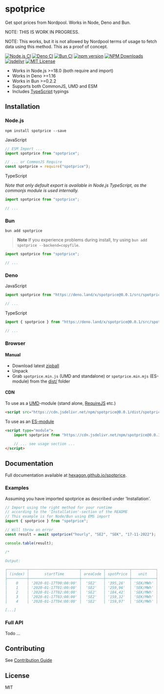 # spotprice

Get spot prices from Nordpool. Works in Node, Deno and Bun.

NOTE: THIS IS WORK IN PROGRESS.

NOTE: This works, but it is not allowed by Nordpool terms of usage to fetch data using this method. This as a proof of concept.

[![Node.js CI](https://github.com/Hexagon/spotprice/actions/workflows/node.js.yml/badge.svg)](https://github.com/Hexagon/spotprice/actions/workflows/node.js.yml) [![Deno CI](https://github.com/Hexagon/spotprice/actions/workflows/deno.yml/badge.svg)](https://github.com/Hexagon/spotprice/actions/workflows/deno.yml) [![Bun CI](https://github.com/Hexagon/spotprice/actions/workflows/bun.yml/badge.svg)](https://github.com/Hexagon/spotprice/actions/workflows/bun.yaml)
[![npm version](https://badge.fury.io/js/spotprice.svg)](https://badge.fury.io/js/spotprice) [![NPM Downloads](https://img.shields.io/npm/dm/spotprice.svg)](https://www.npmjs.org/package/spotprice) [![jsdelivr](https://data.jsdelivr.com/v1/package/npm/spotprice/badge?style=rounded)](https://www.jsdelivr.com/package/npm/spotprice) 
[![MIT License](https://img.shields.io/badge/license-MIT-blue.svg)](https://github.com/Hexagon/spotprice/blob/master/LICENSE) 

*   Works in Node.js >=18.0 (both require and import)
*   Works in Deno >=1.16
*   Works in Bun >=0.2.2
*   Supports both CommonJS, UMD and ESM
*   Includes [TypeScript](https://www.typescriptlang.org/) typings

## Installation

### Node.js

```npm install spotprice --save```

JavaScript

```javascript
// ESM Import ...
import spotprice from "spotprice";

// ... or CommonJS Require
const spotprice = require("spotprice");
```

TypeScript

*Note that only default export is available in Node.js TypeScript, as the commonjs module is used internally.*

```typescript
import spotprice from "spotprice";

// ...
```

### Bun

```bun add spotprice```

> **Note** If you experience problems during install, try using `bun add spotprice --backend=copyfile`.

```javascript
import spotprice from "spotprice";

// ...
```

### Deno

JavaScript

```javascript
import spotprice from "https://deno.land/x/spotprice@0.0.1/src/spotprice.js";

// ...
```

TypeScript

```typescript
import { spotprice } from "https://deno.land/x/spotprice@0.0.1/src/spotprice.js";

// ...
```

### Browser 

#### Manual

*   Download latest [zipball](https://github.com/Hexagon/spotprice/archive/refs/heads/master.zip)
*   Unpack
*   Grab ```spotprice.min.js``` (UMD and standalone) or ```spotprice.min.mjs``` (ES-module) from the [dist/](/dist) folder

#### CDN

To use as a [UMD](https://github.com/umdjs/umd)-module (stand alone, [RequireJS](https://requirejs.org/) etc.)

```html
<script src="https://cdn.jsdelivr.net/npm/spotprice@0.0.1/dist/spotprice.min.js"></script>
```

To use as an [ES-module](https://developer.mozilla.org/en-US/docs/Web/JavaScript/Guide/Modules)

```html
<script type="module">
	import spotprice from "https://cdn.jsdelivr.net/npm/spotprice@0.0.1/dist/spotprice.min.mjs";

	// ... see usage section ...
</script>
```

## Documentation

Full documentation available at [hexagon.github.io/spotprice](https://hexagon.github.io/spotprice/).

### Examples

Assuming you have imported spotprice as described under 'Installation'.

```javascript
// Import using the right method for your runtime
// according to the 'Installation'-section of the README
// This example is for Node/Bun using EMS import
import { spotprice } from "spotprice";

// Will throw on error
const result = await spotprice("hourly", "SE2", "SEK", "17-11-2022");

console.table(result);

/* 

Output:

┌─────────┬───────────────────────┬──────────┬───────────┬───────────┐
│ (index) │       startTime       │ areaCode │ spotPrice │   unit    │
├─────────┼───────────────────────┼──────────┼───────────┼───────────┤
│    0    │ '2020-01-17T00:00:00' │  'SE2'   │ '395,26'  │ 'SEK/MWh' │
│    1    │ '2020-01-17T01:00:00' │  'SE2'   │ '259,96'  │ 'SEK/MWh' │
│    2    │ '2020-01-17T02:00:00' │  'SE2'   │ '184,42'  │ 'SEK/MWh' │
│    3    │ '2020-01-17T03:00:00' │  'SE2'   │ '159,32'  │ 'SEK/MWh' │
│    4    │ '2020-01-17T04:00:00' │  'SE2'   │ '159,97'  │ 'SEK/MWh' │

[...]

```

### Full API

Todo ...

## Contributing

See [Contribution Guide](/CONTRIBUTING.md)

## License

MIT
